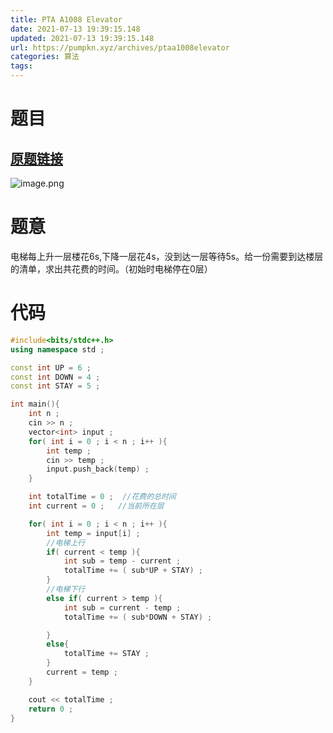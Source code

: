 ```yaml
---
title: PTA A1008 Elevator 
date: 2021-07-13 19:39:15.148
updated: 2021-07-13 19:39:15.148
url: https://pumpkn.xyz/archives/ptaa1008elevator
categories: 算法
tags: 
---
```


# 题目
## [原题链接](https://pintia.cn/problem-sets/994805342720868352/problems/994805511923286016)
![image.png](https://pumpkn.xyz/upload/2021/07/image-6f2770a70d9149faa60edd70e4cd86a9.png)
# 题意
电梯每上升一层楼花6s,下降一层花4s，没到达一层等待5s。给一份需要到达楼层的清单，求出共花费的时间。（初始时电梯停在0层）

# 代码
```c++
#include<bits/stdc++.h>
using namespace std ;

const int UP = 6 ;
const int DOWN = 4 ;
const int STAY = 5 ;

int main(){
    int n ;
    cin >> n ;
    vector<int> input ;
    for( int i = 0 ; i < n ; i++ ){
        int temp ;
        cin >> temp ;
        input.push_back(temp) ;
    }

    int totalTime = 0 ;  //花费的总时间
    int current = 0 ;   //当前所在层

    for( int i = 0 ; i < n ; i++ ){
        int temp = input[i] ;
        //电梯上行
        if( current < temp ){
            int sub = temp - current ;
            totalTime += ( sub*UP + STAY) ;
        }
        //电梯下行
        else if( current > temp ){
            int sub = current - temp ;
            totalTime += ( sub*DOWN + STAY) ;

        }
        else{
            totalTime += STAY ;
        }
        current = temp ;
    }

    cout << totalTime ;
    return 0 ;
}

```